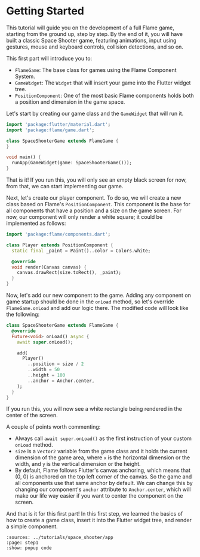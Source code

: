 # Getting Started

This tutorial will guide you on the development of a full Flame game, starting from the ground up,
step by step. By the end of it, you will have built a classic Space Shooter game, featuring
animations, input using gestures, mouse and keyboard controls, collision detections, and so on.

This first part will introduce you to:

- `FlameGame`: The base class for games using the Flame Component System.
- `GameWidget`: The `Widget` that will insert your game into the Flutter widget tree.
- `PositionComponent`: One of the most basic Flame components holds both a position and
dimension in the game space.

Let's start by creating our game class and the `GameWidget` that will run it.

```dart
import 'package:flutter/material.dart';
import 'package:flame/game.dart';

class SpaceShooterGame extends FlameGame {
}

void main() {
  runApp(GameWidget(game: SpaceShooterGame()));
}
```

That is it! If you run this, you will only see an empty black screen for now, from that, we can
start implementing our game.

Next, let's create our player component. To do so, we will create a new class based on Flame's
`PositionComponent`. This component is the base for all components that have a position and a size
on the game screen. For now, our component will only render a white square; it could be
implemented as follows:

```dart
import 'package:flame/components.dart';

class Player extends PositionComponent {
  static final _paint = Paint()..color = Colors.white;

  @override
  void render(Canvas canvas) {
    canvas.drawRect(size.toRect(), _paint);
  }
}
```

Now, let's add our new component to the game. Adding any component on game startup should be done
in the `onLoad` method, so let's override `FlameGame.onLoad` and add our logic there. The modified
code will look like the following:

```dart
class SpaceShooterGame extends FlameGame {
  @override
  Future<void> onLoad() async {
    await super.onLoad();

    add(
      Player()
        ..position = size / 2
        ..width = 50
        ..height = 100
        ..anchor = Anchor.center,
    );
  }
}
```

If you run this, you will now see a white rectangle being rendered in the center of the screen.

A couple of points worth commenting:

- Always call `await super.onLoad()` as the first instruction of your custom `onLoad` method.
- `size` is a `Vector2` variable from the game class and it holds the current dimension of the game
area, where `x` is the horizontal dimension or the width, and `y` is the vertical dimension or the
height.
- By default, Flame follows Flutter's canvas anchoring, which means that (0, 0) is anchored on the
top left corner of the canvas. So the game and all components use that same anchor by default. We
can change this by changing our component's `anchor` attribute to `Anchor.center`, which will make
our life way easier if you want to center the component on the screen.

And that is it for this first part! In this first step, we learned the basics of how to create a
game class, insert it into the Flutter widget tree, and render a simple component.

```{flutter-app}
:sources: ../tutorials/space_shooter/app
:page: step1
:show: popup code
```
